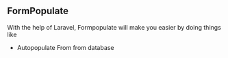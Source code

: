 <h2>FormPopulate</h2>
With the help of Laravel, Formpopulate will make you easier by doing things like 
<ul>
    <li>Autopopulate From from database</li>
</ul>
